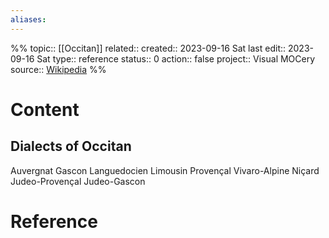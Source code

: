 ```yaml
---
aliases:
---
```

%%
topic:: [[Occitan]]
related:: 
created:: 2023-09-16 Sat 
last edit:: 2023-09-16 Sat 
type:: reference
status:: 0
action:: false
project:: Visual MOCery
source:: [Wikipedia](https://en.wikipedia.org/wiki/Occitan_language)
%%
# Content
## Dialects of Occitan
	
Auvergnat
Gascon
Languedocien
Limousin
Provençal
Vivaro-Alpine
Niçard
Judeo-Provençal
Judeo-Gascon
# Reference


